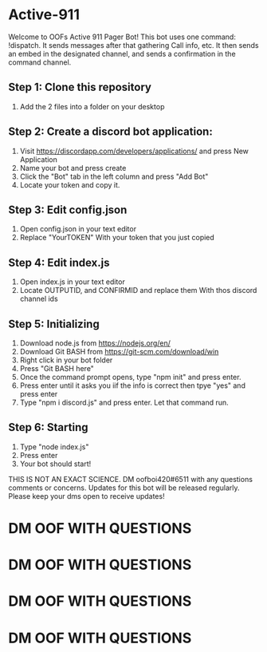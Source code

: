 # Active-911

Welcome to OOFs Active 911 Pager Bot! This bot uses one command: !dispatch. It sends messages after that gathering Call info, etc. It then sends an embed in the designated channel, and sends a confirmation in the command channel.

## Step 1: Clone this repository
1. Add the 2 files into a folder on your desktop

## Step 2: Create a discord bot application:
1. Visit https://discordapp.com/developers/applications/ and press New Application
2. Name your bot and press create
3. Click the "Bot" tab in the left column and press "Add Bot"
4. Locate your token and copy it.

## Step 3: Edit config.json
1. Open config.json in your text editor
2. Replace "YourTOKEN" With your token that you just copied

## Step 4: Edit index.js
1. Open index.js in your text editor
2. Locate OUTPUTID, and CONFIRMID and replace them With thos discord channel ids

## Step 5: Initializing
1. Download node.js from https://nodejs.org/en/
2. Download Git BASH from https://git-scm.com/download/win
3. Right click in your bot folder
4. Press "Git BASH here"
5. Once the command prompt opens, type "npm init" and press enter.
6. Press enter until it asks you iif the info is correct then tpye "yes" and press enter
7. Type "npm i discord.js" and press enter. Let that command run.

## Step 6: Starting 
1. Type "node index.js"
2. Press enter
3. Your bot should start!

THIS IS NOT AN EXACT SCIENCE. DM oofboi420#6511 with any questions comments or concerns. Updates for this bot will be released regularly. Please keep your dms open to receive updates!

# DM OOF WITH QUESTIONS
# DM OOF WITH QUESTIONS
# DM OOF WITH QUESTIONS
# DM OOF WITH QUESTIONS
